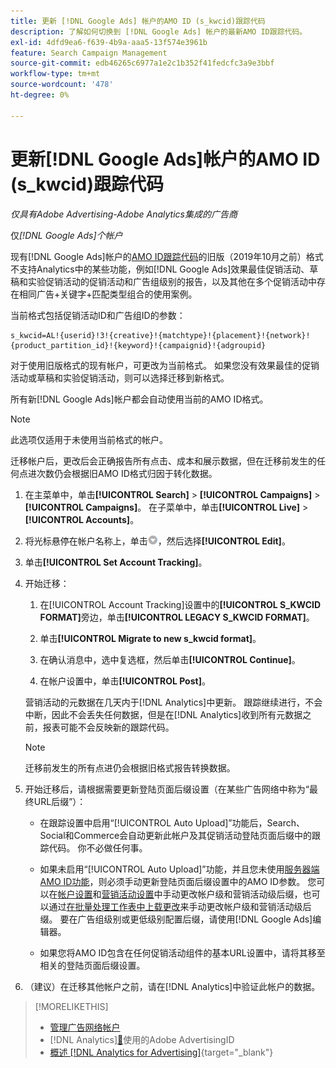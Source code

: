 ```yaml
---
title: 更新 [!DNL Google Ads] 帐户的AMO ID (s_kwcid)跟踪代码
description: 了解如何切换到 [!DNL Google Ads] 帐户的最新AMO ID跟踪代码。
exl-id: 4dfd9ea6-f639-4b9a-aaa5-13f574e3961b
feature: Search Campaign Management
source-git-commit: edb46265c6977a1e2c1b352f41fedcfc3a9e3bbf
workflow-type: tm+mt
source-wordcount: '478'
ht-degree: 0%

---
```


# 更新[!DNL Google Ads]帐户的AMO ID (s_kwcid)跟踪代码

*仅具有Adobe Advertising-Adobe Analytics集成的广告商*

仅&#x200B;*[!DNL Google Ads]个帐户*

现有[!DNL Google Ads]帐户的[AMO ID跟踪代码](/help/integrations/analytics/ids.md#amo-id-formats)的旧版（2019年10月之前）格式不支持Analytics中的某些功能，例如[!DNL Google Ads]效果最佳促销活动、草稿和实验促销活动的促销活动和广告组级别的报告，以及其他在多个促销活动中存在相同广告+关键字+匹配类型组合的使用案例。

当前格式包括促销活动ID和广告组ID的参数：

```
s_kwcid=AL!{userid}!3!{creative}!{matchtype}!{placement}!{network}!{product_partition_id}!{keyword}!{campaignid}!{adgroupid}
```

对于使用旧版格式的现有帐户，可更改为当前格式。 如果您没有效果最佳的促销活动或草稿和实验促销活动，则可以选择迁移到新格式。

所有新[!DNL Google Ads]帐户都会自动使用当前的AMO ID格式。

>[!NOTE]
>
>此选项仅适用于未使用当前格式的帐户。
>
>迁移帐户后，更改后会正确报告所有点击、成本和展示数据，但在迁移前发生的任何点进次数仍会根据旧AMO ID格式归因于转化数据。

1. 在主菜单中，单击&#x200B;**[!UICONTROL Search]** \> **[!UICONTROL Campaigns]** \> **[!UICONTROL Campaigns]**。 在子菜单中，单击&#x200B;**[!UICONTROL Live]** \> **[!UICONTROL Accounts]**。

1. 将光标悬停在帐户名称上，单击![箭头下拉图标](/help/search-social-commerce/assets/arrow-dropdown-menu.png)，然后选择&#x200B;**[!UICONTROL Edit]**。

1. 单击&#x200B;**[!UICONTROL Set Account Tracking]**。

1. 开始迁移：

   1. 在[!UICONTROL Account Tracking]设置中的&#x200B;**[!UICONTROL S_KWCID FORMAT]**&#x200B;旁边，单击&#x200B;**[!UICONTROL LEGACY S_KWCID FORMAT]**。

   1. 单击&#x200B;**[!UICONTROL Migrate to new s_kwcid format]**。

   1. 在确认消息中，选中复选框，然后单击&#x200B;**[!UICONTROL Continue]**。

   1. 在帐户设置中，单击&#x200B;**[!UICONTROL Post]**。

   营销活动的元数据在几天内于[!DNL Analytics]中更新。 跟踪继续进行，不会中断，因此不会丢失任何数据，但是在[!DNL Analytics]收到所有元数据之前，报表可能不会反映新的跟踪代码。

   >[!NOTE]
   >
   >迁移前发生的所有点进仍会根据旧格式报告转换数据。

1. 开始迁移后，请根据需要更新登陆页面后缀设置（在某些广告网络中称为“最终URL后缀”）：

   * 在跟踪设置中启用“[!UICONTROL Auto Upload]”功能后，Search、Social和Commerce会自动更新此帐户及其促销活动登陆页面后缀中的跟踪代码。 你不必做任何事。

   * 如果未启用“[!UICONTROL Auto Upload]”功能，并且您未使用[服务器端AMO ID功能](/help/integrations/analytics/ids.md#amo-id-formats)，则必须手动更新登陆页面后缀设置中的AMO ID参数。 您可以在[帐户设置](/help/search-social-commerce/campaign-management/accounts/ad-network-account-manage.md)和[营销活动设置](/help/search-social-commerce/campaign-management/campaigns/campaign-settings-google.md)中手动更改帐户级和营销活动级后缀，也可以通过[在批量处理工作表中上载更改](/help/search-social-commerce/campaign-management/bulksheets/bulksheet-upload.md)来手动更改帐户级和营销活动级后缀。 要在广告组级别或更低级别配置后缀，请使用[!DNL Google Ads]编辑器。

   * 如果您将AMO ID包含在任何促销活动组件的基本URL设置中，请将其移至相关的登陆页面后缀设置。

1. （建议）在迁移其他帐户之前，请在[!DNL Analytics]中验证此帐户的数据。

>[!MORELIKETHIS]
>
>* [管理广告网络帐户](ad-network-account-manage.md)
>*  [!DNL Analytics][&#128279;](/help/integrations/analytics/ids.md)使用的Adobe AdvertisingID
>* [概述 [!DNL Analytics for Advertising]](https://experienceleague.adobe.com/docs/advertising/integrations/home.html){target="_blank"}
